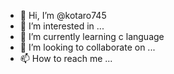 - 👋 Hi, I’m @kotaro745
- 👀 I’m interested in ...
- 🌱 I’m currently learning c language
- 💞️ I’m looking to collaborate on ...
- 📫 How to reach me ...

<!---
kotaro745/kotaro745 is a ✨ special ✨ repository because its `README.md` (this file) appears on your GitHub profile.
You can click the Preview link to take a look at your changes.
--->

